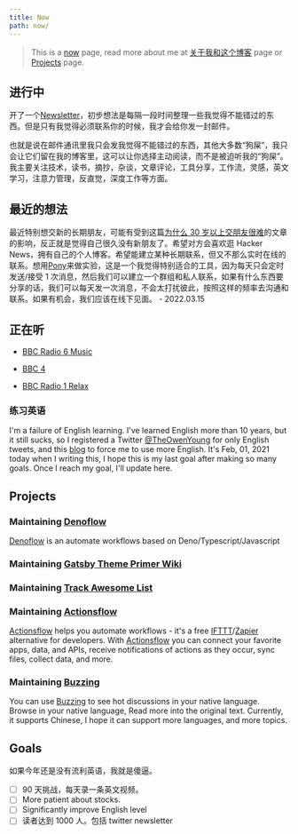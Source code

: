 ```yaml
---
title: Now
path: now/
---
```


> This is a [now](https://nownownow.com/about) page, read more about me at [关于我和这个博客](/content/pages/about.md) page or [Projects](/content/projects.md) page.

## 进行中

开了一个[Newsletter](https://digests.owenyoung.com/)，初步想法是每隔一段时间整理一些我觉得不能错过的东西。但是只有我觉得必须联系你的时候，我才会给你发一封邮件。

也就是说在邮件通讯里我只会发我觉得不能错过的东西，其他大多数“狗屎”，我只会让它们留在我的博客里，这可以让你选择主动阅读，而不是被迫听我的“狗屎”。我主要关注技术，读书，摘抄，杂谈，文章评论，工具分享，工作流，灵感，英文学习，注意力管理，反直觉，深度工作等方面。

## 最近的想法

最近特别想交新的长期朋友，可能有受到这篇[为什么 30 岁以上交朋友很难](https://www.nytimes.com/2012/07/15/fashion/the-challenge-of-making-friends-as-an-adult.html)的文章的影响，反正就是觉得自己很久没有新朋友了。希望对方会喜欢逛 Hacker News，拥有自己的个人博客。希望能建立某种长期联系，但又不那么实时在线的联系。想用[Pony](https://www.ponymessenger.com/)来做实验，这是一个我觉得特别适合的工具，因为每天只会定时发送/接受 1 次消息，然后我们可以建立一个群组和私人联系，如果有什么东西要分享的话，我们可以每天发一次消息，不会太打扰彼此，按照这样的频率去沟通和联系。如果有机会，我们应该在线下见面。 - 2022.03.15

## 正在听

- [BBC Radio 6 Music](https://www.bbc.co.uk/sounds/play/live:bbc_6music)

- [BBC 4](https://www.bbc.co.uk/sounds/play/live:bbc_radio_fourfm)

- [BBC Radio 1 Relax](https://www.bbc.co.uk/sounds/play/live:bbc_radio_one_relax)

### 练习英语

I'm a failure of English learning. I've learned English more than 10 years, but it still sucks, so I registered a Twitter [@TheOwenYoung](https://twitter.com/TheOwenYoung) for only English tweets, and this [blog](https://blog.owenyoung.com) to force me to use more English. It's Feb, 01, 2021 today when I writing this, I hope this is my last goal after making so many goals. Once I reach my goal, I'll update here.

## Projects

### Maintaining [Denoflow](https://github.com/denoflow/denoflow)

[Denoflow](https://github.com/denoflow/denoflow) is an automate workflows based on Deno/Typescript/Javascript

### Maintaining [Gatsby Theme Primer Wiki](https://github.com/theowenyoung/gatsby-theme-primer-wiki)

### Maintaining [Track Awesome List](https://www.trackawesomelist.com)

### Maintaining [Actionsflow](https://github.com/actionsflow/actionsflow)

[Actionsflow](https://github.com/actionsflow/actionsflow) helps you automate workflows - it's a free [IFTTT](https://ifttt.com/)/[Zapier](https://zapier.com/) alternative for developers. With [Actionsflow](https://github.com/actionsflow/actionsflow) you can connect your favorite apps, data, and APIs, receive notifications of actions as they occur, sync files, collect data, and more.

### Maintaining [Buzzing](https://www.buzzing.cc/)

You can use [Buzzing](https://www.buzzing.cc/) to see hot discussions in your native language. Browse in your native language, Read more into the original text. Currently, it supports Chinese, I hope it can support more languages, and more topics.

## Goals

如果今年还是没有流利英语，我就是傻逼。

- [ ] 90 天挑战，每天录一条英文视频。
- [ ] More patient about stocks.
- [ ] Significantly improve English level
- [ ] 读者达到 1000 人。包括 twitter newsletter
